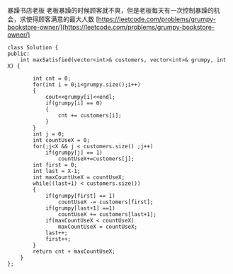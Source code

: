 暴躁书店老板
老板暴躁的时候顾客就不爽，但是老板每天有一次控制暴躁的机会，求使得顾客满意的最大人数
[https://leetcode.com/problems/grumpy-bookstore-owner/](https://leetcode.com/problems/grumpy-bookstore-owner/)

```
class Solution {
public:
    int maxSatisfied(vector<int>& customers, vector<int>& grumpy, int X) {

        int cnt = 0;
        for(int i = 0;i<grumpy.size();i++)
        {
            cout<<grumpy[i]<<endl;
            if(grumpy[i] == 0)
            {
                cnt += customers[i];
            }
        }
        int j = 0;
        int countUseX = 0;
        for(;j<X && j < customers.size() ;j++)
            if(grumpy[j] == 1)
                countUseX+=customers[j];
        int first = 0;
        int last = X-1;
        int maxCountUseX = countUseX;
        while((last+1) < customers.size())
        {
            if(grumpy[first] == 1)
                countUseX -= customers[first];
            if(grumpy[last+1] ==1)
                countUseX += customers[last+1];
            if(maxCountUseX < countUseX)
                maxCountUseX = countUseX;
            last++;
            first++;
        }
        return cnt + maxCountUseX;
    }
};
```
